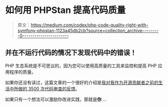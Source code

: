 # 如何用 PHPStan 提高代码质量

> 原文：<https://medium.com/codex/php-code-quality-right-with-symfony-phpstan-1123a45db2cb?source=collection_archive---------0----------------------->

## 并在不运行代码的情况下发现代码中的错误！

PHP 生态系统是不可思议的，因为您可以使用高质量的工具来监控和提高 PHP 应用程序的质量。

如果你还没有读过，这篇文章的一个很好的介绍是[我对我作为开源贡献者之前的生活中所做的 3500 次代码审查的反馈](https://levelup.gitconnected.com/what-ive-learned-reviewing-over-3500-pull-requests-on-github-ff542e35ee96)。

如果只有一个想法可以激励你改进实践，那就是**你** …